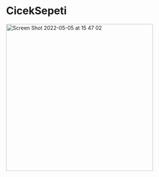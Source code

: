 # CicekSepeti

<img width="400" alt="Screen Shot 2022-05-05 at 15 47 02" src="https://user-images.githubusercontent.com/67962952/167665821-5fc6db49-8dad-4d6b-88af-cffdb00e10a3.png">
